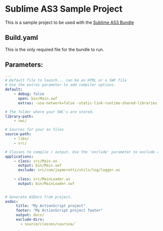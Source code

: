 Sublime AS3 Sample Project
=========

This is a sample project to be used with the [Sublime AS3 Bundle](https://github.com/jrmoretti/SublimeAS3)

Build.yaml
-
This is the only required file for the bundle to run.

Parameters:
- 
```yaml
---
# Default file to launch... can be an HTML or a SWF file
# Use the extras parameter to add compiler options.
default:
    - debug: false
      open: bin/Main.swf
      extras: -use-network=false -static-link-runtime-shared-libraries

# The folder where your SWC's are stored.
library-path:
    - swc/

# Sources for your as files
source-path:
    - libs/
    - src/

# Classes to compile / output. Use the 'exclude' parameter to exclude a class from the dependencies. 
applications:
    - class: src/Main.as
      output: bin/Main.swf
      exclude: src/com/jaymoretti/utils/log/logger.as
      
    - class: src/MainLoader.as
      output: bin/MainLoader.swf
      

# Generate ASDocs from project. 
asdoc:
     title: "My ActionScript project"
     footer: "My ActionScript project footer"
     output: docs/
     exclude-dirs: 
       - source/classes/caurina/`
     
```
